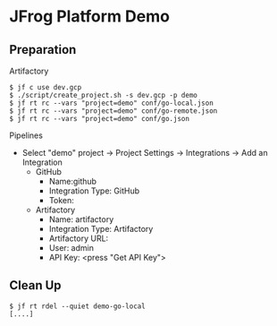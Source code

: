 # JFrog Platform Demo

## Preparation
Artifactory
```
$ jf c use dev.gcp
$ ./script/create_project.sh -s dev.gcp -p demo
$ jf rt rc --vars "project=demo" conf/go-local.json
$ jf rt rc --vars "project=demo" conf/go-remote.json
$ jf rt rc --vars "project=demo" conf/go.json
```

Pipelines
- Select "demo" project -> Project Settings -> Integrations -> Add an Integration
  - GitHub
    - Name:github
    - Integration Type: GitHub
    - Token: <your github token>
  - Artifactory
    - Name: artifactory
    - Integration Type: Artifactory
    - Artifactory URL: <default on UI>
    - User: admin
    - API Key: <press "Get API Key">

## Clean Up
```
$ jf rt rdel --quiet demo-go-local
[....]
```